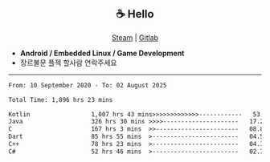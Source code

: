 <h2 align="center"> ☕ Hello </h2>

<p align="center">
  <a href="https://steamcommunity.com/id/Niforances/">Steam</a> |
  <a href="https://gitlab.com/niforances">Gitlab</a>
</p>

 - **Android / Embedded Linux / Game Development**
 - 장르불문 플젝 할사람 연락주세요

------

<!--START_SECTION:waka-->

```txt
From: 10 September 2020 - To: 02 August 2025

Total Time: 1,896 hrs 23 mins

Kotlin                 1,007 hrs 43 mins>>>>>>>>>>>>>------------   53.14 %
Java                   326 hrs 30 mins >>>>---------------------   17.22 %
C                      167 hrs 3 mins  >>-----------------------   08.81 %
Dart                   85 hrs 55 mins  >------------------------   04.53 %
C++                    78 hrs 23 mins  >------------------------   04.13 %
C#                     52 hrs 46 mins  >------------------------   02.78 %
```

<!--END_SECTION:waka-->
